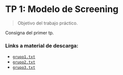 # TP 1: Modelo de Screening

> Objetivo del trabajo práctico.


Consigna del primer tp.




### Links a material de descarga:

+ [`grupo1.txt`](./datos_tp1/grupo1.txt)
+ [`grupo2.txt`](./datos_tp1/grupo2.txt)
+ [`grupo3.txt`](./datos_tp1/grupo3.txt)

